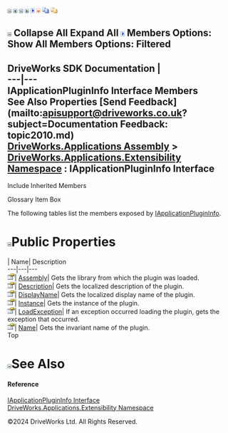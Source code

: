 ![](dotnetimages/collapse.gif) ![](dotnetimages/expand.gif) ![](dotnetimages/collapse.gif) ![](dotnetimages/expand.gif) ![](dotnetimages/drpdown.gif) ![](dotnetimages/drpdown_orange.gif) ![](dotnetimages/copycode.gif) ![](dotnetimages/copycodeHighlight.gif)

![](dotnetimages/collapse.gif) Collapse All Expand All ![](dotnetimages/drpdown.gif) Members Options: Show All  Members Options: Filtered   
---  
DriveWorks SDK Documentation  |   
---|---  
IApplicationPluginInfo Interface Members   
See Also Properties [Send Feedback](mailto:apisupport@driveworks.co.uk?subject=Documentation Feedback: topic2010.md)  
[DriveWorks.Applications Assembly](topic13.md) > [DriveWorks.Applications.Extensibility Namespace](topic1995.md) : IApplicationPluginInfo Interface  
---  
  
Include Inherited Members    


Glossary Item Box

The following tables list the members exposed by [IApplicationPluginInfo](topic2010.md).

# ![](dotnetimages/collapse.gif)Public Properties

| Name| Description  
---|---|---  
![ Property](dotnetimages/Property.gif)| [Assembly](topic2015.md)| Gets the library from which the plugin was loaded.   
![ Property](dotnetimages/Property.gif)| [Description](topic2016.md)| Gets the localized description of the plugin.   
![ Property](dotnetimages/Property.gif)| [DisplayName](topic2017.md)| Gets the localized display name of the plugin.   
![ Property](dotnetimages/Property.gif)| [Instance](topic2018.md)| Gets the instance of the plugin.   
![ Property](dotnetimages/Property.gif)| [LoadException](topic2019.md)| If an exception occurred loading the plugin, gets the exception that occurred.   
![ Property](dotnetimages/Property.gif)| [Name](topic2020.md)| Gets the invariant name of the plugin.   
Top

# ![](dotnetimages/collapse.gif)See Also

#### Reference

[IApplicationPluginInfo Interface](topic2010.md)   
[DriveWorks.Applications.Extensibility Namespace](topic1995.md)

©2024 DriveWorks Ltd. All Rights Reserved.
